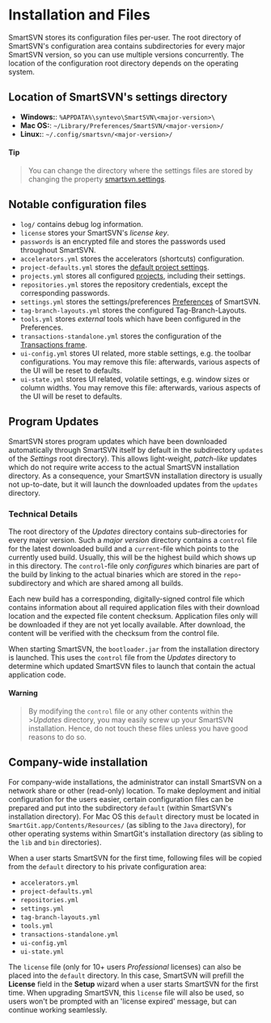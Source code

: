 # Installation and Files

SmartSVN stores its configuration files per-user.
The root directory of SmartSVN's configuration area contains subdirectories for every major SmartSVN version, so you can use multiple versions concurrently.
The location of the configuration root directory depends on the operating system.

## Location of SmartSVN's settings directory

-   **Windows:**: `%APPDATA%\syntevo\SmartSVN\<major-version>\`
-   **Mac OS:**: `~/Library/Preferences/SmartSVN/<major-version>/`
-   **Linux:**: `~/.config/smartsvn/<major-version>/`


#### Tip
> You can change the directory where the settings files are stored by changing the property [smartsvn.settings](VM-Options.md#location-of-the-settings-directory).

## Notable configuration files

-   `log/` contains debug log information.
-   `license` stores your SmartSVN's *license key*.
-   `passwords` is an encrypted file and stores the passwords used throughout SmartSVN.
-   `accelerators.yml` stores the accelerators (shortcuts) configuration.
-   `project-defaults.yml` stores the [default project settings](Project-Settings.md#default-settings).
-   `projects.yml` stores all configured [projects](Projects.md#Projects-project), including their settings.
-   `repositories.yml` stores the repository credentials, except the corresponding passwords.
-   `settings.yml` stores the settings/preferences [Preferences](Preferences.md#Preferences-preferences) of SmartSVN.
-   `tag-branch-layouts.yml` stores the configured Tag-Branch-Layouts.
-   `tools.yml` stores *external* tools which have been configured in the Preferences.
-   `transactions-standalone.yml` stores the configuration of the [Transactions frame](Transactions-Frame.md#TransactionsFrame-transactions-frame).
-   `ui-config.yml` stores UI related, more stable settings, e.g. the toolbar configurations.
    You may remove this file: afterwards, various aspects of the UI will be reset to defaults.
-   `ui-state.yml` stores UI related, volatile settings, e.g. window sizes or column widths.
    You may remove this file: afterwards, various aspects of the UI will be reset to defaults.

## Program Updates

SmartSVN stores program updates which have been downloaded automatically through SmartSVN itself by default in the subdirectory `updates` of the *Settings* root directory).
This allows light-weight, *patch-like* updates which do not require write access to the actual SmartSVN installation directory.
As a consequence, your SmartSVN installation directory is usually not up-to-date, but it will launch the downloaded updates from the `updates` directory.

### Technical Details

The root directory of the *Updates* directory contains sub-directories for every major version.
Such a *major version* directory contains a `control` file for the latest downloaded build and a `current`-file which points to the currently used build.
Usually, this will be the highest build which shows up in this directory.
The `control`-file only *configures* which binaries are part of the build by linking to the actual binaries which are stored in the `repo`-subdirectory and which are shared among all builds.

Each new build has a corresponding, digitally-signed control file which contains information about all required application files with their download location and the expected file content checksum.
Application files only will be downloaded if they are not yet locally available.
After download, the content will be verified with the checksum from the control file.

When starting SmartSVN, the `bootloader.jar` from the installation directory is launched.
This uses the `control` file from the *Updates* directory to determine which updated SmartSVN files to launch that contain the actual application code.


#### Warning
> By modifying the `control` file or any other contents within the >*Updates* directory, you may easily screw up your SmartSVN installation.
> Hence, do not touch these files unless you have good reasons to do so.

## Company-wide installation

For company-wide installations, the administrator can install SmartSVN on a network share or other (read-only) location.
To make deployment and initial configuration for the users easier, certain configuration files can be prepared and put into the subdirectory `default` (within SmartSVN's installation directory).
For Mac OS this `default` directory must be located in `SmartGit.app/Contents/Resources/` (as sibling to the `Java` directory), for other operating systems within SmartGit's installation directory (as sibling to the `lib` and `bin` directories).

When a user starts SmartSVN for the first time, following files will be copied from the `default` directory to his private configuration area:
-   `accelerators.yml`
-   `project-defaults.yml`
-   `repositories.yml`
-   `settings.yml`
-   `tag-branch-layouts.yml`
-   `tools.yml`
-   `transactions-standalone.yml`
-   `ui-config.yml`
-   `ui-state.yml`

The `license` file (only for 10+ users *Professional* licenses) can also be placed into the `default` directory.
In this case, SmartSVN will prefill the **License** field in the **Setup** wizard when a user starts SmartSVN for the first time.
When upgrading SmartSVN, this `license` file will also be used, so users won't be prompted with an 'license expired' message, but can continue working seamlessly.
